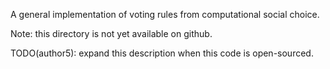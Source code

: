 
A general implementation of voting rules from computational social choice.

Note: this directory is not yet available on github.

TODO(author5): expand this description when this code is open-sourced.
